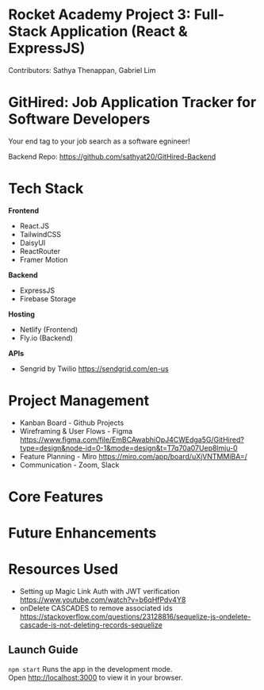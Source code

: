 # Rocket Academy Project 3: Full-Stack Application (React & ExpressJS)

Contributors: Sathya Thenappan, Gabriel Lim

# GitHired: Job Application Tracker for Software Developers

Your end tag to your job search as a software egnineer!

Backend Repo: https://github.com/sathyat20/GitHired-Backend

# Tech Stack

**Frontend**

- React.JS
- TailwindCSS
- DaisyUI
- ReactRouter
- Framer Motion

**Backend**

- ExpressJS
- Firebase Storage

**Hosting**

- Netlify (Frontend)
- Fly.io (Backend)

**APIs**

- Sengrid by Twilio https://sendgrid.com/en-us

# Project Management

- Kanban Board - Github Projects
- Wireframing & User Flows - Figma https://www.figma.com/file/EmBCAwabhiOpJ4CWEdga5G/GitHired?type=design&node-id=0-1&mode=design&t=T7q70a07Uep8lmju-0
- Feature Planning - Miro https://miro.com/app/board/uXjVNTMMiBA=/
- Communication - Zoom, Slack

# Core Features

# Future Enhancements

# Resources Used

- Setting up Magic Link Auth with JWT verification https://www.youtube.com/watch?v=b6qHfPdv4Y8
- onDelete CASCADES to remove associated ids https://stackoverflow.com/questions/23128816/sequelize-js-ondelete-cascade-is-not-deleting-records-sequelize

## Launch Guide

`npm start` Runs the app in the development mode.\
Open [http://localhost:3000](http://localhost:3000) to view it in your browser.
